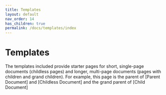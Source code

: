 ```yaml
---
title: Templates
layout: default
nav_order: 14
has_children: true
permalink: /docs/templates/index
---
```



# Templates
The templates included provide starter pages for short, single-page documents (childless pages) and longer, multi-page documents (pages with children and grand children). For example, this page is the parent of [Parent Document] and [Childless Document] and the grand parent of [Child Document]